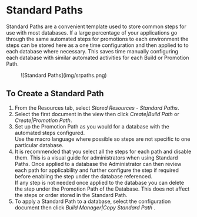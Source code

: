 # Standard Paths

Standard Paths are a convenient template used to store common steps for use with most databases. If a large percentage of your applications go through the same automated steps for promotions to each environment the steps can be stored here as a one time configuration and then applied to to each database where necessary. This saves time manually configuring each database with similar automated activities for each Build or Promotion Path. 

<figure markdown="1">
  ![Standard Paths](img/srpaths.png)
</figure>

## To Create a Standard Path
1. From the Resources tab, select *Stored Resources* - *Standard Paths*.
2. Select the first document in the view then click *Create|Build Path* or *Create|Promotion Path*.
3. Set up the Promotion Path as you would for a database with the automated steps configured.  
   Use the macro language where possible so steps are not specific to one particular database.
4. It is recommended that you select all the steps for each path and disable them. This is a visual guide for administrators when using Standard Paths. Once applied to a database the Administrator can then review each path for applicability and further configure the step if required before enabling the step under the database referenced.  
   If any step is not needed once applied to the database you can delete the step under the Promotion Path of the Database. This does not affect the steps or order stored in the Standard Path.
5. To apply a Standard Path to a database, select the configuration document then click *Build Manager|Copy Standard Path* .